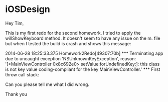 iOSDesign
=========
Hey Tim,

This is my first redo for the second homework. I tried to apply the willShowKeyboard method. It doesn't seem to have any issue on the m. file but when I tested the build is crash and shows this message:

2014-06-28 18:25:33.375 Homework2Redo[49307:70b] *** Terminating app due to uncaught exception 'NSUnknownKeyException', reason: '[<MainViewController 0x8c692e0> setValue:forUndefinedKey:]: this class is not key value coding-compliant for the key MainViewController.'
*** First throw call stack:

Can you please tell me what I did wrong.

Thank you
